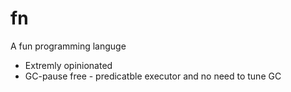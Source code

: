 # fn

A fun programming languge

* Extremly opinionated
* GC-pause free - predicatble executor and no need to tune GC 

